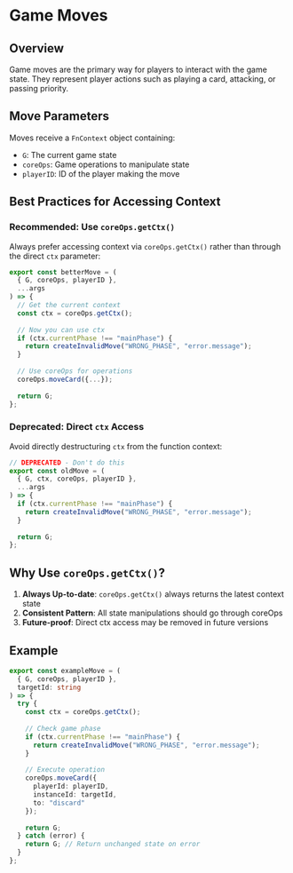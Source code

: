 # Game Moves

## Overview

Game moves are the primary way for players to interact with the game state. They represent player actions such as playing a card, attacking, or passing priority.

## Move Parameters

Moves receive a `FnContext` object containing:

- `G`: The current game state
- `coreOps`: Game operations to manipulate state
- `playerID`: ID of the player making the move

## Best Practices for Accessing Context

### Recommended: Use `coreOps.getCtx()`

Always prefer accessing context via `coreOps.getCtx()` rather than through the direct `ctx` parameter:

```typescript
export const betterMove = (
  { G, coreOps, playerID },
  ...args
) => {
  // Get the current context
  const ctx = coreOps.getCtx();
  
  // Now you can use ctx
  if (ctx.currentPhase !== "mainPhase") {
    return createInvalidMove("WRONG_PHASE", "error.message");
  }
  
  // Use coreOps for operations
  coreOps.moveCard({...});
  
  return G;
};
```

### Deprecated: Direct `ctx` Access

Avoid directly destructuring `ctx` from the function context:

```typescript
// DEPRECATED - Don't do this
export const oldMove = (
  { G, ctx, coreOps, playerID },
  ...args
) => {
  if (ctx.currentPhase !== "mainPhase") {
    return createInvalidMove("WRONG_PHASE", "error.message");
  }
  
  return G;
};
```

## Why Use `coreOps.getCtx()`?

1. **Always Up-to-date**: `coreOps.getCtx()` always returns the latest context state
2. **Consistent Pattern**: All state manipulations should go through coreOps
3. **Future-proof**: Direct ctx access may be removed in future versions

## Example

```typescript
export const exampleMove = (
  { G, coreOps, playerID },
  targetId: string
) => {
  try {
    const ctx = coreOps.getCtx();
    
    // Check game phase
    if (ctx.currentPhase !== "mainPhase") {
      return createInvalidMove("WRONG_PHASE", "error.message");
    }
    
    // Execute operation
    coreOps.moveCard({
      playerId: playerID,
      instanceId: targetId,
      to: "discard"
    });
    
    return G;
  } catch (error) {
    return G; // Return unchanged state on error
  }
};
``` 